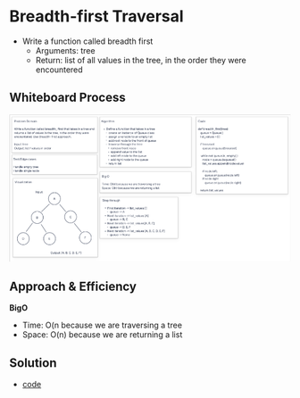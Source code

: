 # Breadth-first Traversal

* Write a function called breadth first
  * Arguments: tree
  * Return: list of all values in the tree, in the order they were encountered

## Whiteboard Process

![tree_breadth_first](tree_breadth_first.png)

## Approach & Efficiency

**BigO**
* Time: O(n because we are traversing a tree
* Space: O(n) because we are returning a list

## Solution

* [code](/Users/Alex/projects/data-structures-and-algorithms/python/code_challenges/tree_breadth_first.py)
